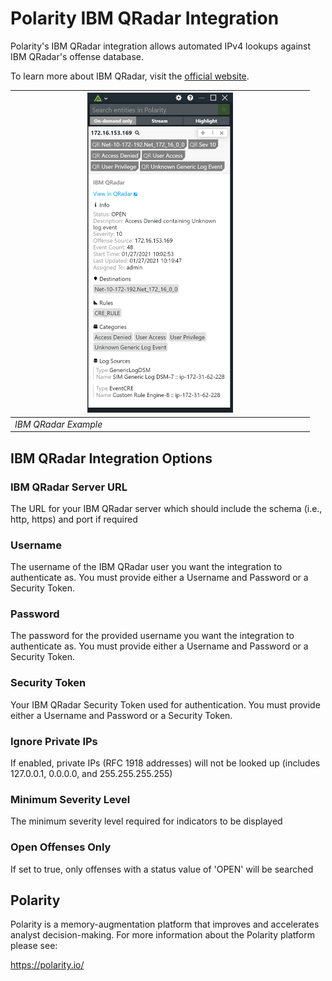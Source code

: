 # Polarity IBM QRadar Integration

Polarity's IBM QRadar integration allows automated IPv4 lookups against IBM QRadar's offense database.

To learn more about IBM QRadar, visit the [official website](https://www.ibm.com/us-en/marketplace/ibm-qradar-siem).

| <img src="./assets/overlay.png" width=50%/> |
|---|
|*IBM QRadar Example* |

## IBM QRadar Integration Options

### IBM QRadar Server URL
The URL for your IBM QRadar server which should include the schema (i.e., http, https) and port if required

### Username
The username of the IBM QRadar user you want the integration to authenticate as. You must provide either a Username and Password or a Security Token.

### Password
The password for the provided username you want the integration to authenticate as. You must provide either a Username and Password or a Security Token.

### Security Token
Your IBM QRadar Security Token used for authentication. You must provide either a Username and Password or a Security Token.

### Ignore Private IPs
If enabled, private IPs (RFC 1918 addresses) will not be looked up (includes 127.0.0.1, 0.0.0.0, and 255.255.255.255)

### Minimum Severity Level
The minimum severity level required for indicators to be displayed

### Open Offenses Only
If set to true, only offenses with a status value of 'OPEN' will be searched

## Polarity

Polarity is a memory-augmentation platform that improves and accelerates analyst decision-making.  For more information about the Polarity platform please see: 

https://polarity.io/